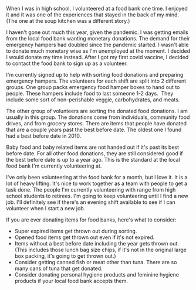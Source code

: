 When I was in high school, I volunteered at a food bank one time. I enjoyed it and it was one of the experiences that stayed in the back of my mind. (The one at the soup kitchen was a different story.)


I haven't gone out much this year, given the pandemic. I was getting emails from the local food bank wanting monetary donations. The demand for their emergency hampers had doubled since the pandemic started. I wasn't able to donate much monetary wise as I'm unemployed at the moment. I decided I would donate my time instead. After I got my first covid vaccine, I decided to contact the food bank to sign up as a volunteer.


I'm currently signed up to help with sorting food donations and preparing emergency hampers. The volunteers for each shift are split into 2 different groups. One group packs emergency food hamper boxes to hand out to people. These hampers include food to last someone 1-2 days.  They include some sort of non-perishable veggie, carbohydrates, and meats.


The other group of volunteers are sorting the donated food donations. I am usually in this group. The donations come from individuals, community food drives, and from grocery stores. There are items that people have donated that are a couple years past the best before date. The oldest one I found had a best before date in 2010.


Baby food and baby related items are not handed out if it's past its best before date. For all other food donations, they are still considered good if the best before date is up to a year ago. This is the standard at the local food bank I'm currently volunteering at.


I've only been volunteering at the food bank for a month, but I love it. It is a lot of heavy lifting. It's nice to work together as a team with people to get a task done. The people I'm currently volunteering with range from high school students to retirees. I'm going to keep volunteering until I find a new job. I'll definitely see if there's an evening shift available to see if I can volunteer when I start a new job.


If you are ever donating items for food banks, here's what to consider:

- Super expired items get thrown out during sorting.
- Opened food items get thrown out even if it's not expired.
- Items without a best before date including the year gets thrown out. (This includes those lunch bag size chips, if it's not in the original large box packing, it's going to get thrown out.)
- Consider getting canned fish or meat other than tuna. There are so many cans of tuna that get donated.
- Consider donating personal hygiene products and feminine hygiene products if your local food bank accepts them.

